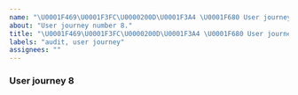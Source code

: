 ```yaml
---
name: "\U0001F469\U0001F3FC\U0000200D\U0001F3A4 \U0001F680 User journey #8"
about: "User journey number 8."
title: "\U0001F469\U0001F3FC\U0000200D\U0001F3A4 \U0001F680 User journey #8"
labels: "audit, user journey"
assignees: ""
---
```

### User journey 8
